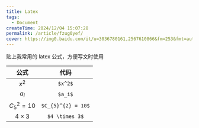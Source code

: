 ```yaml
---
title: Latex
tags:
  - Document
createTime: 2024/12/04 15:07:28
permalink: /article/fzug0yef/
cover: https://img0.baidu.com/it/u=3036780161,2567610866&fm=253&fmt=auto&app=120&f=JPEG?w=808&h=500
---
```


贴上我常用的 latex 公式，方便写文时使用<!-- more -->


| 公式             | 代码                |
| :-:              | :-:                |
| $x^2$            | `$x^2$`            |
| $a_i$            | `$a_i$`            |
| $C_{5}^{2} = 10$ | `$C_{5}^{2} = 10$` |
| $4 \times 3$     | `$4 \times 3$`     |
